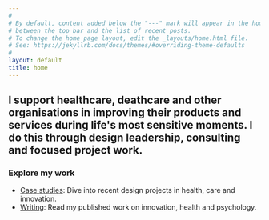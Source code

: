 ```yaml
---
#
# By default, content added below the "---" mark will appear in the home page
# between the top bar and the list of recent posts.
# To change the home page layout, edit the _layouts/home.html file.
# See: https://jekyllrb.com/docs/themes/#overriding-theme-defaults
#
layout: default
title: home
---
```


## I support healthcare, deathcare and other organisations in improving their products and services during life's most sensitive moments. I do this through design leadership, consulting and focused project work.


### Explore my work 
- [Case studies](/work): Dive into recent design projects in health, care and innovation.
- [Writing](/writing): Read my published work on innovation, health and psychology.
